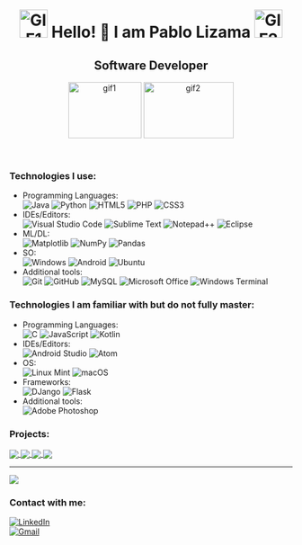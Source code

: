 <h1 align="center"> <img src="https://media4.giphy.com/media/v1.Y2lkPTc5MGI3NjExZnEwMnkyZDd4aHN1emh4cmdjOWVjcWgzanR5ejJ5MW10Z2ozczRpeCZlcD12MV9pbnRlcm5hbF9naWZfYnlfaWQmY3Q9Zw/du3J3cXyzhj75IOgvA/giphy.webp" alt="GIF1" width="50" height="50"> Hello! 👋 I am Pablo Lizama  <img src="https://media4.giphy.com/media/v1.Y2lkPTc5MGI3NjExZnEwMnkyZDd4aHN1emh4cmdjOWVjcWgzanR5ejJ5MW10Z2ozczRpeCZlcD12MV9pbnRlcm5hbF9naWZfYnlfaWQmY3Q9Zw/du3J3cXyzhj75IOgvA/giphy.webp" alt="GIF2" width="50" height="50">
</h1>
<h2 align="center">
<strong> Software Developer </strong><br>
</h2>
<p align="center">
<img src="https://media3.giphy.com/media/v1.Y2lkPTc5MGI3NjExZjBvc2J5cWRjaHB3YzZkMXMwd3lpNmZ2b3k0OXh2eWZhcGtoMmh6eiZlcD12MV9pbnRlcm5hbF9naWZfYnlfaWQmY3Q9Zw/1C8bHHJturSx2/giphy.webp" alt="gif1" width="130" height="100"> <img src="https://media1.giphy.com/media/v1.Y2lkPTc5MGI3NjExbmxvZGZ0Z25sZ2RxZWlsdW5uY244NXRsZzcwMjhxYndna3JlOTBhNSZlcD12MV9pbnRlcm5hbF9naWZfYnlfaWQmY3Q9Zw/26tn33aiTi1jkl6H6/giphy.webp" alt="gif2" width="160" height="100">
</p>


<br>


### Technologies I use:
- Programming Languages: <br>
	![Java](https://img.shields.io/badge/java-%23ED8B00.svg?style=for-the-badge&logo=openjdk&logoColor=white)
	![Python](https://img.shields.io/badge/python-3670A0?style=for-the-badge&logo=python&logoColor=ffdd54)
	![HTML5](https://img.shields.io/badge/html5-%23E34F26.svg?style=for-the-badge&logo=html5&logoColor=white)
	![PHP](https://img.shields.io/badge/php-%23777BB4.svg?style=for-the-badge&logo=php&logoColor=white)
	![CSS3](https://img.shields.io/badge/css3-%231572B6.svg?style=for-the-badge&logo=css3&logoColor=white)
- IDEs/Editors: <br>
	![Visual Studio Code](https://img.shields.io/badge/Visual%20Studio%20Code-0078d7.svg?style=for-the-badge&logo=visual-studio-code&logoColor=white)
	![Sublime Text](https://img.shields.io/badge/sublime_text-%23575757.svg?style=for-the-badge&logo=sublime-text&logoColor=important)
	![Notepad++](https://img.shields.io/badge/Notepad++-90E59A.svg?style=for-the-badge&logo=notepad%2b%2b&logoColor=black)
	![Eclipse](https://img.shields.io/badge/Eclipse-FE7A16.svg?style=for-the-badge&logo=Eclipse&logoColor=white)
- ML/DL: <br>
	![Matplotlib](https://img.shields.io/badge/Matplotlib-%23ffffff.svg?style=for-the-badge&logo=Matplotlib&logoColor=black)
	![NumPy](https://img.shields.io/badge/numpy-%23013243.svg?style=for-the-badge&logo=numpy&logoColor=white)
	![Pandas](https://img.shields.io/badge/pandas-%23150458.svg?style=for-the-badge&logo=pandas&logoColor=white)
- SO: <br>
	![Windows](https://img.shields.io/badge/Windows-0078D6?style=for-the-badge&logo=windows&logoColor=white)
	![Android](https://img.shields.io/badge/Android-3DDC84?style=for-the-badge&logo=android&logoColor=white)
	![Ubuntu](https://img.shields.io/badge/Ubuntu-E95420?style=for-the-badge&logo=ubuntu&logoColor=white)
- Additional tools:<br>
	![Git](https://img.shields.io/badge/git-%23F05033.svg?style=for-the-badge&logo=git&logoColor=white)
	![GitHub](https://img.shields.io/badge/github-%23121011.svg?style=for-the-badge&logo=github&logoColor=white)
	![MySQL](https://img.shields.io/badge/mysql-4479A1.svg?style=for-the-badge&logo=mysql&logoColor=white)
	![Microsoft Office](https://img.shields.io/badge/Microsoft_Office-D83B01?style=for-the-badge&logo=microsoft-office&logoColor=white)
	![Windows Terminal](https://img.shields.io/badge/Windows%20Terminal-%234D4D4D.svg?style=for-the-badge&logo=windows-terminal&logoColor=white)

### Technologies I am familiar with but do not fully master:
- Programming Languages: <br>
	![C](https://img.shields.io/badge/c-%2300599C.svg?style=for-the-badge&logo=c&logoColor=white)
	![JavaScript](https://img.shields.io/badge/javascript-%23323330.svg?style=for-the-badge&logo=javascript&logoColor=%23F7DF1E)
	![Kotlin](https://img.shields.io/badge/kotlin-%237F52FF.svg?style=for-the-badge&logo=kotlin&logoColor=white)
- IDEs/Editors:<br>
  	![Android Studio](https://img.shields.io/badge/android%20studio-346ac1?style=for-the-badge&logo=android%20studio&logoColor=white)
  	![Atom](https://img.shields.io/badge/Atom-%2366595C.svg?style=for-the-badge&logo=atom&logoColor=white)
- OS: <br>
	![Linux Mint](https://img.shields.io/badge/Linux%20Mint-87CF3E?style=for-the-badge&logo=Linux%20Mint&logoColor=white)
	![macOS](https://img.shields.io/badge/mac%20os-000000?style=for-the-badge&logo=macos&logoColor=F0F0F0)
- Frameworks: <br>
	![DJango](https://img.shields.io/badge/Django-092E20?style=for-the-badge&logo=django&logoColor=green)
	![Flask](https://img.shields.io/badge/Flask-000000?style=for-the-badge&logo=flask&logoColor=white)
- Additional tools: <br>
  	![Adobe Photoshop](https://img.shields.io/badge/adobe%20photoshop-%2331A8FF.svg?style=for-the-badge&logo=adobe%20photoshop&logoColor=white)

### Projects:

<a href="https://github.com/Palior/Draw-polyhedra-from-an-input-file-that-contains-a-matrix">
  <img align="center" src="https://github-readme-stats.vercel.app/api/pin/?username=Palior&repo=Draw-polyhedra-from-an-input-file-that-contains-a-matrix&theme=tokyonight">
</a>

<a href="https://github.com/Palior/Car-Parking-Registration-System">
 <img align="center" src="https://github-readme-stats.vercel.app/api/pin/?username=Palior&repo=Car-Parking-Registration-System&theme=tokyonight">
</a>

<a href="https://github.com/Palior/GUI-for-bus-ticket-registration-">
  <img align="center" src="https://github-readme-stats.vercel.app/api/pin/?username=Palior&repo=GUI-for-bus-ticket-registration-&theme=tokyonight">
</a>

<a href="https://github.com/Palior/Minesweeper-in-C">
 <img align="center" src="https://github-readme-stats.vercel.app/api/pin/?username=Palior&repo=Minesweeper-in-C&theme=tokyonight">
</a>



---
<img align="center" src="https://github-readme-stats.vercel.app/api/top-langs/?username=Palior&theme=tokyonight" />

### Contact with me:
[![LinkedIn](https://img.shields.io/badge/linkedin-%230077B5.svg?style=for-the-badge&logo=linkedin&logoColor=white)](https://www.linkedin.com/in/pablo-lizama-orostica/)<br>
[![Gmail](https://img.shields.io/badge/Gmail-D14836?style=for-the-badge&logo=gmail&logoColor=white)](mailto:plizama.orostica@gmail.com)
